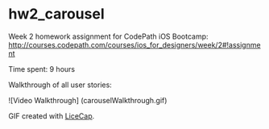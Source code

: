# hw2_carousel
Week 2 homework assignment for CodePath iOS Bootcamp: http://courses.codepath.com/courses/ios_for_designers/week/2#!assignment 

Time spent: 9 hours


Walkthrough of all user stories:

![Video Walkthrough]
(carouselWalkthrough.gif)

GIF created with [LiceCap](http://www.cockos.com/licecap/).
